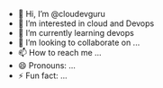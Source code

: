 - 👋 Hi, I’m @cloudevguru
- 👀 I’m interested in cloud and Devops 
- 🌱 I’m currently learning devops 
- 💞️ I’m looking to collaborate on ...
- 📫 How to reach me ...
- 😄 Pronouns: ...
- ⚡ Fun fact: ...

<!---
cloudevguru/cloudevguru is a ✨ special ✨ repository because its `README.md` (this file) appears on your GitHub profile.
You can click the Preview link to take a look at your changes.
--->
